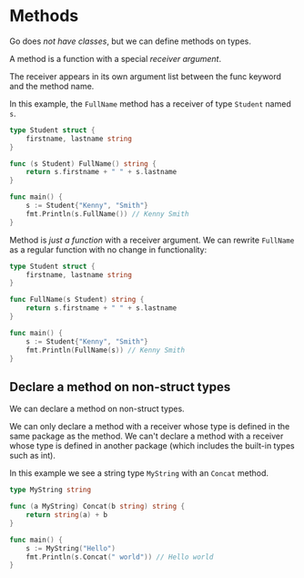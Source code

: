 # Methods

Go does *not have classes*, but we can define methods on types.

A method is a function with a special *receiver argument*.

The receiver appears in its own argument list between the func keyword and the method name.

In this example, the `FullName` method has a receiver of type `Student` named `s`.

```go
type Student struct {
	firstname, lastname string
}

func (s Student) FullName() string {
	return s.firstname + " " + s.lastname
}

func main() {
	s := Student{"Kenny", "Smith"}
	fmt.Println(s.FullName()) // Kenny Smith
}
```

Method is *just a function* with a receiver argument. We can rewrite `FullName` as a regular function with no change in functionality:

```go
type Student struct {
	firstname, lastname string
}

func FullName(s Student) string {
	return s.firstname + " " + s.lastname
}

func main() {
	s := Student{"Kenny", "Smith"}
	fmt.Println(FullName(s)) // Kenny Smith
}
```

## Declare a method on non-struct types

We can declare a method on non-struct types.

We can only declare a method with a receiver whose type is defined in the same package as the method. 
We can't declare a method with a receiver whose type is defined in another package (which includes the built-in types such as int).

In this example we see a string type `MyString` with an `Concat` method.

```go
type MyString string

func (a MyString) Concat(b string) string {
	return string(a) + b
}

func main() {
	s := MyString("Hello")
	fmt.Println(s.Concat(" world")) // Hello world
}
```

